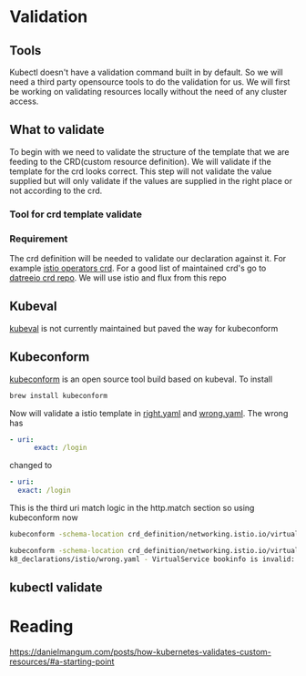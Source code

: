 # Validation

## Tools 
Kubectl doesn't have a validation command built in by default. So we will need a third party opensource tools to do the validation for us. We will first be working on validating resources locally without the need of any cluster access. 


## What to validate
To begin with we need to validate the structure of the template that we are feeding to the CRD(custom resource definition). We will validate if the template for the crd looks correct. This step will not validate the value supplied but will only validate if the values are supplied in the right place or not according to the crd.

### Tool for crd template validate
### Requirement 
The crd definition will be needed to validate our declaration against it. For example [istio operators crd](https://github.com/istio/istio/tree/483f3466eca1de70164dd3af33fb411d9e311c23/manifests/charts/base/crds). For a good list of maintained crd's go to [datreeio crd repo](https://github.com/datreeio/CRDs-catalog). We will use istio and flux from this repo 

## Kubeval
[kubeval](https://github.com/instrumenta/kubeval) is not currently maintained but paved the way for kubeconform

## Kubeconform
[kubeconform](https://github.com/yannh/kubeconform) is an open source tool build based on kubeval. To install 
```bash
brew install kubeconform
```

Now will validate a istio template in [right.yaml](./k8_declarations/istio/right.yaml) and [wrong.yaml](./k8_declarations/istio/wrong.yaml). The wrong has 
```yaml
- uri:
      exact: /login
```
changed to 
```yaml
- uri:
  exact: /login
```
This is the third uri match logic in the http.match section so using kubeconform now
```bash
kubeconform -schema-location crd_definition/networking.istio.io/virtualservice_v1alpha3.json k8_declarations/istio/right.yaml
```
```bash
kubeconform -schema-location crd_definition/networking.istio.io/virtualservice_v1alpha3.json k8_declarations/istio/wrong.yaml  
k8_declarations/istio/wrong.yaml - VirtualService bookinfo is invalid: problem validating schema. Check JSON formatting: jsonschema: '/spec/http/0/match/2/uri' does not validate with file:///Users/bijendrabasnet/Documents/validation/crd_definition/networking.istio.io/virtualservice_v1alpha3.json#/properties/spec/properties/http/items/properties/match/items/properties/uri/type: expected object, but got null
```

## kubectl validate






# Reading
https://danielmangum.com/posts/how-kubernetes-validates-custom-resources/#a-starting-point 